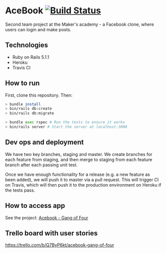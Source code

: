 # AceBook [![Build Status](https://travis-ci.org/acodeguy/acebook-rails-gang-of-four.svg?branch=master)](https://travis-ci.org/acodeguy/acebook-rails-gang-of-four)

Second team project at the Maker's academy - a Facebook clone, where users can login and make posts. 

## Technologies

- Ruby on Rails 5.1.1
- Heroku
- Travis CI

## How to run

First, clone this repository. Then:

```bash
> bundle install
> bin/rails db:create
> bin/rails db:migrate

> bundle exec rspec # Run the tests to ensure it works
> bin/rails server # Start the server at localhost:3000
```

## Dev ops and deployment

We have two key branches, staging and master. We create branches for each feature from staging, and then merge to staging from each feature branch after each passing unit test. 

Once we have enough functionality for a release (e.g. a new feature as been added), we will push it to master via a pull request. This will trigger CI on Travis, which will then push it to the production environment on Heroku if the tests pass. 

## How to access app
See the project: [Acebook - Gang of Four](https://acebook-gang-of-four.herokuapp.com)

## Trello board with user stories

https://trello.com/b/Q7ByP6kt/acebook-gang-of-four


